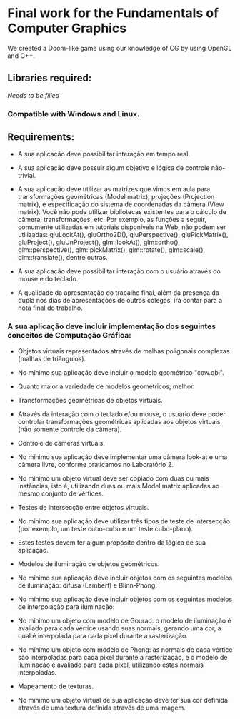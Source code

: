 # Final work for the Fundamentals of Computer Graphics

We created a Doom-like game using our knowledge of CG by using OpenGL and C++.

## Libraries required:

*Needs to be filled*

### Compatible with Windows and Linux.

## Requirements:

- A sua aplicação deve possibilitar interação em tempo real.

- A sua aplicação deve possuir algum objetivo e lógica de controle não-trivial.
- A sua aplicação deve utilizar as matrizes que vimos em aula para transformações geométricas (Model matrix), projeções (Projection matrix), e especificação do sistema de coordenadas da câmera (View matrix).
Você não pode utilizar bibliotecas existentes para o cálculo de câmera, transformações, etc. Por exemplo, as funções a seguir, comumente utilizadas em tutoriais disponíveis na Web, não podem ser utilizadas:
gluLookAt(), gluOrtho2D(), gluPerspective(), gluPickMatrix(), gluProject(), gluUnProject(), glm::lookAt(), glm::ortho(), glm::perspective(), glm::pickMatrix(), glm::rotate(), glm::scale(), glm::translate(), dentre outras.

- A sua aplicação deve possibilitar interação com o usuário através do mouse e do teclado.

- A qualidade da apresentação do trabalho final, além da presença da dupla nos dias de apresentações de outros colegas, irá contar para a nota final do trabalho.

### A sua aplicação deve incluir implementação dos seguintes conceitos de Computação Gráfica:

- Objetos virtuais representados através de malhas poligonais complexas (malhas de triângulos).

- No mínimo sua aplicação deve incluir o modelo geométrico "cow.obj".

- Quanto maior a variedade de modelos geométricos, melhor.

- Transformações geométricas de objetos virtuais.

- Através da interação com o teclado e/ou mouse, o usuário deve poder controlar transformações geométricas aplicadas aos objetos virtuais (não somente controle da câmera).

- Controle de câmeras virtuais.

- No mínimo sua aplicação deve implementar uma câmera look-at e uma câmera livre, conforme praticamos no Laboratório 2.

- No mínimo um objeto virtual deve ser copiado com duas ou mais instâncias, isto é, utilizando duas ou mais Model matrix aplicadas ao mesmo conjunto de vértices.

- Testes de intersecção entre objetos virtuais.

- No mínimo sua aplicação deve utilizar três tipos de teste de intersecção (por exemplo, um teste cubo-cubo e um teste cubo-plano).

- Estes testes devem ter algum propósito dentro da lógica de sua aplicação.

- Modelos de iluminação de objetos geométricos.

- No mínimo sua aplicação deve incluir objetos com os seguintes modelos de iluminação: difusa (Lambert) e Blinn-Phong.

- No mínimo sua aplicação deve incluir objetos com os seguintes modelos de interpolação para iluminação:

- No mínimo um objeto com modelo de Gourad: o modelo de iluminação é avaliado para cada vértice usando suas normais, gerando uma cor, a qual é interpolada para cada pixel durante a rasterização.

- No mínimo um objeto com modelo de Phong: as normais de cada vértice são interpoladas para cada pixel durante a rasterização, e o modelo de iluminação é avaliado para cada pixel, utilizando estas normais interpoladas.

- Mapeamento de texturas.

- No mínimo um objeto virtual de sua aplicação deve ter sua cor definida através de uma textura definida através de uma imagem.
